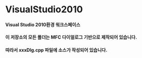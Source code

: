 # VisualStudio2010

#### Visual Studio 2010환경 워크스페이스

#### 이 저장소의 모든 폴더는 MFC 다이얼로그 기반으로 제작되어 있습니다.

#### 따라서 xxxDlg.cpp 파일에 소스가 작성되어 있습니다.

